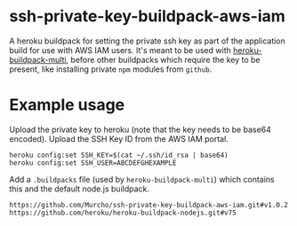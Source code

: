 # ssh-private-key-buildpack-aws-iam

A heroku buildpack for setting the private ssh key as part of the application build for use with AWS IAM users. It's meant to be used with [heroku-buildpack-multi](https://github.com/heroku/heroku-buildpack-multi), before other buildpacks which require the key to be present, like installing private `npm` modules from `github`.

# Example usage

Upload the private key to heroku (note that the key needs to be base64 encoded).
Upload the SSH Key ID from the AWS IAM portal.

```
heroku config:set SSH_KEY=$(cat ~/.ssh/id_rsa | base64)
heroku config:set SSH_USER=ABCDEFGHEXAMPLE
```

Add a `.buildpacks` file (used by `heroku-buildpack-multi`) which contains this and the default node.js buildpack.

```
https://github.com/Murcho/ssh-private-key-buildpack-aws-iam.git#v1.0.2
https://github.com/heroku/heroku-buildpack-nodejs.git#v75
```
